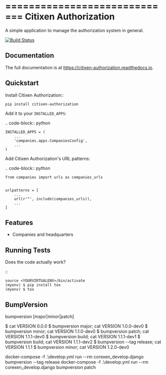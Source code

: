 =============================
Citixen Authorization
=============================

A simple application to manage the authorization system in general.

[![Build Status](https://travis-ci.org/citixensas/citixen-authorization.svg?branch=master)](https://travis-ci.org/citixensas/citixen-authorization)

Documentation
-------------

The full documentation is at https://citixen-authorization.readthedocs.io.

Quickstart
----------

Install Citixen Authorization::

    pip install citixen-authorization

Add it to your `INSTALLED_APPS`:

.. code-block:: python

    INSTALLED_APPS = (
        ...
        'companies.apps.CompaniesConfig',
        ...
    )

Add Citixen Authorization's URL patterns:

.. code-block:: python

    from companies import urls as companies_urls


    urlpatterns = [
        ...
        url(r'^', include(companies_urls)),
        ...
    ]


Features
--------

* Companies and headquarters

Running Tests
-------------

Does the code actually work?

::

    source <YOURVIRTUALENV>/bin/activate
    (myenv) $ pip install tox
    (myenv) $ tox


BumpVersion
-----------

bumpversion [major|minor|patch]

$ cat VERSION
0.0.0
$ bumpversion major; cat VERSION
1.0.0-dev0
$ bumpversion minor; cat VERSION
1.1.0-dev0
$ bumpversion patch; cat VERSION
1.1.1-dev0
$ bumpversion build; cat VERSION
1.1.1-dev1
$ bumpversion build; cat VERSION
1.1.1-dev2
$ bumpversion --tag release; cat VERSION
1.1.1
$ bumpversion minor; cat VERSION
1.2.0-dev0

docker-compose -f .\develop.yml run --rm corexen_develop.django bumpversion --tag release
docker-compose -f .\develop.yml run --rm corexen_develop.django bumpversion patch
